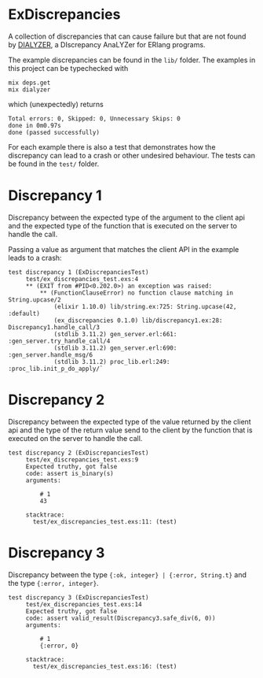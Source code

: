 # ExDiscrepancies

A collection of discrepancies that can cause failure but that are not found by
[DIALYZER](https://www.erlang.org/doc/man/dialyzer.html), 
a DIscrepancy AnaLYZer for ERlang programs.

The example discrepancies can be found in the `lib/` folder.
The examples in this project can be typechecked with

```
mix deps.get
mix dialyzer
```

which (unexpectedly) returns

```
Total errors: 0, Skipped: 0, Unnecessary Skips: 0
done in 0m0.97s
done (passed successfully)
```

For each example there is also a test that demonstrates how the discrepancy can lead to
a crash or other undesired behaviour.
The tests can be found in the `test/` folder.

# Discrepancy 1

Discrepancy between the expected type of the argument to the client api and
the expected type of the function that is executed on the server to handle
the call.

Passing a value as argument that matches the client API in the example leads to a crash:

```
test discrepancy 1 (ExDiscrepanciesTest)
     test/ex_discrepancies_test.exs:4
     ** (EXIT from #PID<0.202.0>) an exception was raised:
         ** (FunctionClauseError) no function clause matching in String.upcase/2
             (elixir 1.10.0) lib/string.ex:725: String.upcase(42, :default)
             (ex_discrepancies 0.1.0) lib/discrepancy1.ex:28: Discrepancy1.handle_call/3
             (stdlib 3.11.2) gen_server.erl:661: :gen_server.try_handle_call/4
             (stdlib 3.11.2) gen_server.erl:690: :gen_server.handle_msg/6
             (stdlib 3.11.2) proc_lib.erl:249: :proc_lib.init_p_do_apply/`
```

# Discrepancy 2

Discrepancy between the expected type of the value returned by the client api
and the type of the return value send to the client by the function that is
executed on the server to handle the call.

```
test discrepancy 2 (ExDiscrepanciesTest)
     test/ex_discrepancies_test.exs:9
     Expected truthy, got false
     code: assert is_binary(s)
     arguments:

         # 1
         43

     stacktrace:
       test/ex_discrepancies_test.exs:11: (test)
```

# Discrepancy 3

Discrepancy between the type `{:ok, integer} | {:error, String.t}`
and the type `{:error, integer}`.

```
test discrepancy 3 (ExDiscrepanciesTest)
     test/ex_discrepancies_test.exs:14
     Expected truthy, got false
     code: assert valid_result(Discrepancy3.safe_div(6, 0))
     arguments:

         # 1
         {:error, 0}

     stacktrace:
       test/ex_discrepancies_test.exs:16: (test)
```

